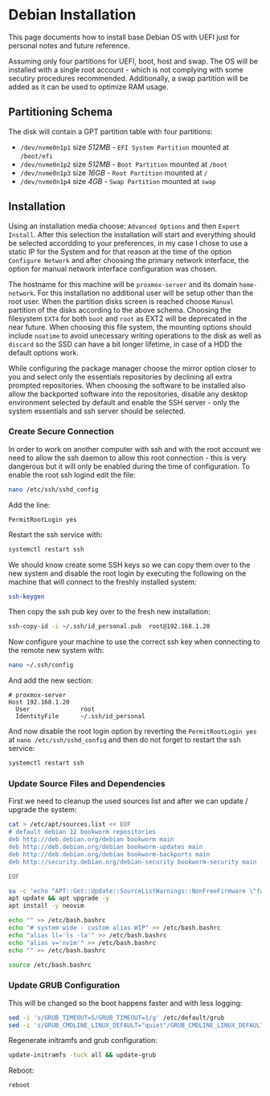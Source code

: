 # Debian Installation

This page documents how to install base Debian OS with UEFI just for personal notes and future reference.

Assuming only four partitions for UEFI, boot, host and swap. The OS will be installed with a single root account - which is not complying with some secutiry procedures recommended. Additionally, a swap partition will be added as it can be used to optimize RAM usage.

## Partitioning Schema

The disk will contain a GPT partition table with four partitions:
- `/dev/nvme0n1p1` size _512MB_ - `EFI System Partition` mounted at `/boot/efi`
- `/dev/nvme0n1p2` size _512MB_ - `Boot Partition` mounted at `/boot`
- `/dev/nvme0n1p3` size _16GB_ - `Root Partition` mounted at `/`
- `/dev/nvme0n1p4` size _4GB_ - `Swap Partition` mounted at `swap`


## Installation

Using an installation media choose: `Advanced Options` and then `Expert Install`. After this selection the installation will start and everything should be selected accordding to your preferences, in my case I chose to use a static IP for the System and for that reason at the time of the option `Configure Network` and after choosing the primary network interface, the option for manual network interface configuration was chosen.

The hostname for this machine will be `proxmox-server` and its domain `home-network`. For this installation no additional user will be setup other than the root user. When the partition disks screen is reached choose `Manual` partition of the disks according to the above schema. Choosing the filesystem `EXT4` for both `boot` and `root` as EXT2 will be deprecated in the near future. When choosing this file system, the mounting options should include `noatime` to avoid unecessary writing operations to the disk as well as `discard` so the SSD can have a bit longer lifetime, in case of a HDD the default options work.

While configuring the package manager choose the mirror option closer to you and select only the essentials repositories by declining all extra prompted repositories. When choosing the software to be installed also allow the backported software into the repositories, disable any desktop environment selected by default and enable the SSH server - only the system essentials and ssh server should be selected.

### Create Secure Connection

In order to work on another computer with ssh and with the root account we need to allow the ssh daemon to allow this root connection - this is very dangerous but it will only be enabled during the time of configuration. To enable the root ssh logind edit the file:

```bash
nano /etc/ssh/sshd_config
```

Add the line:

```text
PermitRootLogin yes
```

Restart the ssh service with:

```bash
systemctl restart ssh
```

We should know create some SSH keys so we can copy them over to the new system and disable the root login by executing the following on the machine that will connect to the freshly installed system:

```bash
ssh-keygen
```

Then copy the ssh pub key over to the fresh new installation:

```bash
ssh-copy-id -i ~/.ssh/id_personal.pub  root@192.168.1.20
```

Now configure your machine to use the correct ssh key when connecting to the remote new system with:

```bash
nano ~/.ssh/config
```

And add the new section:

```text
# proxmox-server
Host 192.168.1.20
  User              root
  IdentityFile      ~/.ssh/id_personal
```

And now disable the root login option by reverting the `PermitRootLogin yes` at `nano /etc/ssh/sshd_config` and then do not forget to restart the ssh service:

```bash
systemctl restart ssh
```
### Update Source Files and Dependencies

First we need to cleanup the used sources list and after we can update / upgrade the system:

```bash
cat > /etc/apt/sources.list << EOF
# default debian 12 bookworm repositories
deb http://deb.debian.org/debian bookworm main
deb http://deb.debian.org/debian bookworm-updates main
deb http://deb.debian.org/debian bookworm-backports main
deb http://security.debian.org/debian-security bookworm-security main

EOF

su -c 'echo "APT::Get::Update::SourceListWarnings::NonFreeFirmware \"false\";" > /etc/apt/apt.conf.d/no-bookworm-firmware.conf'
apt update && apt upgrade -y
apt install -y neovim

echo "" >> /etc/bash.bashrc
echo "# system wide - custom alias WIP" >> /etc/bash.bashrc
echo "alias ll='ls -la'" >> /etc/bash.bashrc
echo "alias v='nvim'" >> /etc/bash.bashrc
echo "" >> /etc/bash.bashrc

source /etc/bash.bashrc
```

### Update GRUB Configuration

This will be changed so the boot happens faster and with less logging:

```bash
sed -i 's/GRUB_TIMEOUT=5/GRUB_TIMEOUT=1/g' /etc/default/grub
sed -i 's/GRUB_CMDLINE_LINUX_DEFAULT="quiet"/GRUB_CMDLINE_LINUX_DEFAULT="quiet loglevel=3 nowatchdog"/g' /etc/default/grub
```

Regenerate initramfs and grub configuration:


```bash
update-initramfs -tuck all && update-grub
```

Reboot:

```bash
reboot
```

